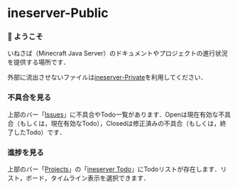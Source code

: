# ineserver-Public

### 👋 ようこそ
いねさば（Minecraft Java Server）のドキュメントやプロジェクトの進行状況を提供する場所です．

外部に流出させないファイルは[ineserver-Private](https://github.com/Ine0056/ineserver-Private)を利用してください．

### 不具合を見る
上部のバー「[Issues](https://github.com/Ine0056/ineserver-Public/issues)」に不具合やTodo一覧があります．Openは現在有効な不具合（もしくは，現在有効なTodo），Closedは修正済みの不具合（もしくは，終了したTodo）です．

### 進捗を見る
上部のバー「[Projects](https://github.com/Ine0056/ineserver-Public/projects?query=is%3Aopen)」の「[ineserver Todo](https://github.com/users/Ine0056/projects/2/views/1)」にTodoリストが存在します．リスト，ボード，タイムライン表示を選択できます．

